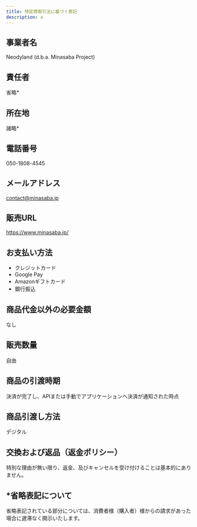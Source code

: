 ```yaml
---
title: 特定商取引法に基づく表記
description: a
---
```


## 事業者名
Neodyland (d.b.a. Minasaba Project)

## 責任者
省略*

## 所在地
諸略*

## 電話番号
050-1808-4545

## メールアドレス
contact@minasaba.jp

## 販売URL
https://www.minasaba.jp/

## お支払い方法
- クレジットカード
- Google Pay
- Amazonギフトカード
- 銀行振込

## 商品代金以外の必要金額
なし

## 販売数量
自由

## 商品の引渡時期
決済が完了し、APIまたは手動でアプリケーションへ決済が通知された時点

## 商品引渡し方法
デジタル

## 交換および返品（返金ポリシー）
特別な理由が無い限り、返金、及びキャンセルを受け付けることは基本的にありません。

## *省略表記について
省略表記されている部分については、消費者様（購入者）様からの請求があった場合に遅滞なく開示いたします。